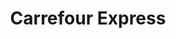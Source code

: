 ---
title: "Carrefour Express"
url: /madrid/carrefour-express-calle-de-antonio-lopez/
shop: comodidad
---